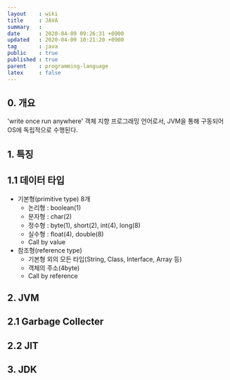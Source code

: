 ```yaml
---
layout    : wiki
title     : JAVA
summary   : 
date      : 2020-04-09 09:26:31 +0900
updated   : 2020-04-09 10:21:20 +0900
tag       : java
public    : true
published : true
parent    : programming-language
latex     : false
---
```


## 0. 개요
'write once run anywhere'
객체 지향 프로그래밍 언어로서, JVM을 통해 구동되어 OS에 독립적으로 수행된다.

## 1. 특징
## 1.1 데이터 타입
- 기본형(primitive type) 8개
	- 논리형 : boolean(1)
	- 문자형 : char(2)
	- 정수형 : byte(1), short(2), int(4), long(8)
	- 실수형 : float(4), double(8)
	- Call by value
- 참조형(reference type)
	- 기본형 외의 모든 타입(String, Class, Interface, Array 등)
	- 객체의 주소(4byte)
	- Call by reference  

## 2. JVM


## 2.1 Garbage Collecter
## 2.2 JIT

## 3. JDK
